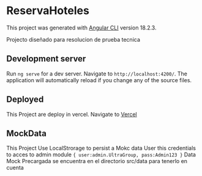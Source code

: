 # ReservaHoteles

This project was generated with [Angular CLI](https://github.com/angular/angular-cli) version 18.2.3.

Projecto diseñado para  resolucion de prueba tecnica 

## Development server

Run `ng serve` for a dev server. Navigate to `http://localhost:4200/`. The application will automatically reload if you change any of the source files.

## Deployed

This Project are deploy in vercel. Navigate to [Vercel](https://reserva-hoteles-six.vercel.app/reserva-hoteles/user)

## MockData

This Project Use LocalStrorage to persist a Mokc data
User this credentials to acces to admin module
`{
user:admin.UltraGroup,
pass:Admin123
}`
 Data Mock Precargada se encuentra en el directorio src/data para tenerlo en cuenta 
 

